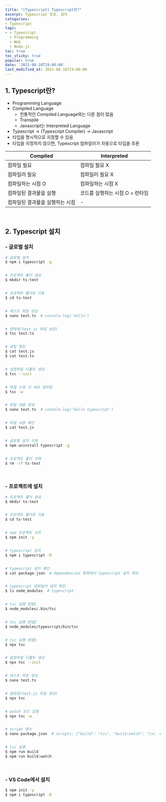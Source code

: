 ```yaml
---
title: "[Typescript] Typescript란?"
excerpt: Typescript 정보, 설치
categories:
- Typescript
tags:
- - Typescript
  - Programming
  - Web
  - Node.js
toc: true
toc_sticky: true
popular: true
date: '2021-08-18T19:00:00'
last_modified_at: 2021-08-18T19:00:00
---
```


## 1. Typescript란?

- Programming Language
- Compiled Language
    - 전통적인 Compiled Language와는 다른 점이 많음
    - Transpile
    - Javascript는 Interpreted Language
- Typescript -> (Typescript Compiler) -> Javascript
- 타입을 명시적으로 지정할 수 있음
- 타입을 지정하지 않으면, Typescript 컴파일러가 자동으로 타입을 추론

Compiled | Interpreted
--|--
컴파일 필요 | 컴파일 필요 X
컴파일러 필요 | 컴파일러 필요 X
컴파일하는 시점 O | 컴파일하는 시점 X
컴파일된 결과물을 실행 | 코드를 실행하는 시점 O = 런타임
컴파일된 결과물을 실행하는 시점 | -


<br>

## 2. Typescript 설치

### - 글로벌 설치

```bash
# 글로벌 설치
$ npm i typescript -g


# 프로젝트 폴더 생성
$ mkdir ts-test


# 프로젝트 폴더로 이동
$ cd ts-test


# 테스트 파일 생성
$ nano test.ts  # console.log('hello')


# 컴파일(test.js 파일 생성)
$ tsc test.ts


# 파일 확인
$ cat test.js
$ cat test.ts


# 설정파일 디폴트 생성
$ tsc --init


# 파일 수정 시 새로 컴파일 
$ tsc -w


# 파일 내용 변경
$ nano test.ts  # console.log('hello typescript')


# 파일 내용 확인
$ cat test.js


# 글로벌 설치 삭제
$ npm uninstall typescript -g


# 프로젝트 폴더 삭제
$ rm -rf ts-test
```

<br>

### - 프로젝트에 설치

```bash
# 프로젝트 폴더 생성
$ mkdir ts-test


# 프로젝트 폴더로 이동
$ cd ts-test


# npm 프로젝트 시작
$ npm init -y


# typescript 설치
$ npm i typescript -D


# typescript 설치 확인
$ cat package.json  # dependencies 항목에서 typescript 설치 확인


# typescript 컴파일러 설치 확인
$ ls node_modules  # typescript


# tsc 실행 방법1
$ node_modules/.bin/tsc


# tsc 실행 방법2
$ node_modules/typescript/bin/tsc


# tsc 실행 방법3
$ npx tsc


# 설정파일 디폴트 생성
$ npx tsc --init


# 테스트 파일 생성
$ nano test.ts


# 컴파일(test.js 파일 생성)
$ npx tsc


# watch 모드 실행
$ npx tsc -w


# script 명시
$ nano package.json  # scripts: {"build": "tsc", "build:watch": "tsc -w"}


# tsc 실행
$ npm run build
$ npm run build:watch
```

<br>

### - VS Code에서 설치

```bash
$ npm init -y
$ npm i typescript -D
```